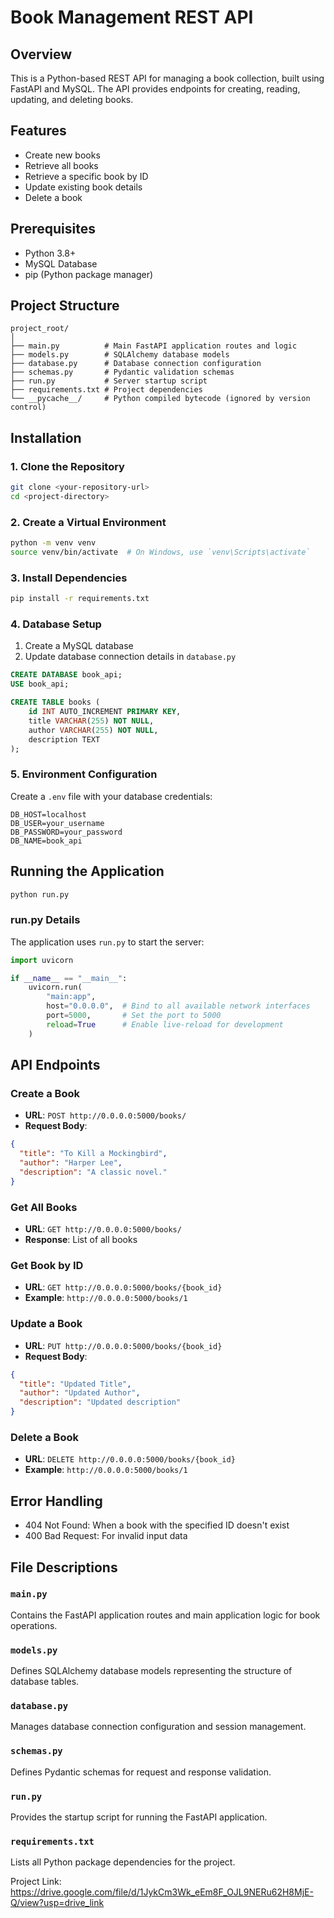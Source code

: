 # Book Management REST API

## Overview
This is a Python-based REST API for managing a book collection, built using FastAPI and MySQL. The API provides endpoints for creating, reading, updating, and deleting books.

## Features
- Create new books
- Retrieve all books
- Retrieve a specific book by ID
- Update existing book details
- Delete a book

## Prerequisites
- Python 3.8+
- MySQL Database
- pip (Python package manager)

## Project Structure
```
project_root/
│
├── main.py          # Main FastAPI application routes and logic
├── models.py        # SQLAlchemy database models
├── database.py      # Database connection configuration
├── schemas.py       # Pydantic validation schemas
├── run.py           # Server startup script
├── requirements.txt # Project dependencies
└── __pycache__/     # Python compiled bytecode (ignored by version control)
```

## Installation

### 1. Clone the Repository
```bash
git clone <your-repository-url>
cd <project-directory>
```

### 2. Create a Virtual Environment
```bash
python -m venv venv
source venv/bin/activate  # On Windows, use `venv\Scripts\activate`
```

### 3. Install Dependencies
```bash
pip install -r requirements.txt
```

### 4. Database Setup
1. Create a MySQL database
2. Update database connection details in `database.py`
```sql
CREATE DATABASE book_api;
USE book_api;

CREATE TABLE books (
    id INT AUTO_INCREMENT PRIMARY KEY,
    title VARCHAR(255) NOT NULL,
    author VARCHAR(255) NOT NULL,
    description TEXT
);
```

### 5. Environment Configuration
Create a `.env` file with your database credentials:
```
DB_HOST=localhost
DB_USER=your_username
DB_PASSWORD=your_password
DB_NAME=book_api
```

## Running the Application
```bash
python run.py
```

### run.py Details
The application uses `run.py` to start the server:
```python
import uvicorn

if __name__ == "__main__":
    uvicorn.run(
        "main:app",
        host="0.0.0.0",  # Bind to all available network interfaces
        port=5000,       # Set the port to 5000
        reload=True      # Enable live-reload for development
    )
```

## API Endpoints

### Create a Book
- **URL**: `POST http://0.0.0.0:5000/books/`
- **Request Body**:
```json
{
  "title": "To Kill a Mockingbird",
  "author": "Harper Lee",
  "description": "A classic novel."
}
```

### Get All Books
- **URL**: `GET http://0.0.0.0:5000/books/`
- **Response**: List of all books

### Get Book by ID
- **URL**: `GET http://0.0.0.0:5000/books/{book_id}`
- **Example**: `http://0.0.0.0:5000/books/1`

### Update a Book
- **URL**: `PUT http://0.0.0.0:5000/books/{book_id}`
- **Request Body**:
```json
{
  "title": "Updated Title",
  "author": "Updated Author",
  "description": "Updated description"
}
```

### Delete a Book
- **URL**: `DELETE http://0.0.0.0:5000/books/{book_id}`
- **Example**: `http://0.0.0.0:5000/books/1`

## Error Handling
- 404 Not Found: When a book with the specified ID doesn't exist
- 400 Bad Request: For invalid input data

## File Descriptions

### `main.py`
Contains the FastAPI application routes and main application logic for book operations.

### `models.py`
Defines SQLAlchemy database models representing the structure of database tables.

### `database.py`
Manages database connection configuration and session management.

### `schemas.py`
Defines Pydantic schemas for request and response validation.

### `run.py`
Provides the startup script for running the FastAPI application.

### `requirements.txt`
Lists all Python package dependencies for the project.


Project Link: https://drive.google.com/file/d/1JykCm3Wk_eEm8F_OJL9NERu62H8MjE-Q/view?usp=drive_link

